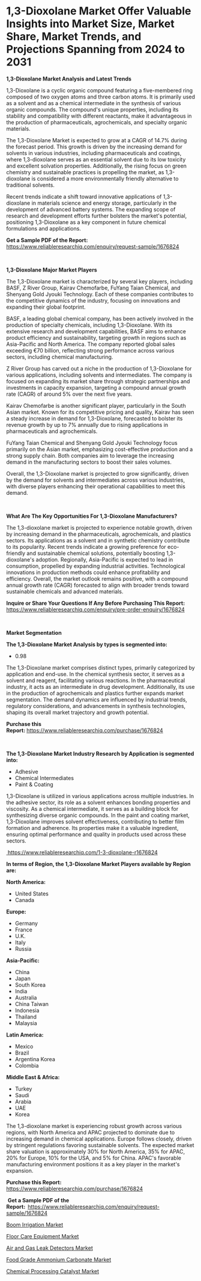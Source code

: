 <p><h1>1,3-Dioxolane Market Offer Valuable Insights into Market Size, Market Share, Market Trends, and Projections Spanning from 2024 to 2031</h1></p><p><strong>1,3-Dioxolane Market Analysis and Latest Trends</strong></p>
<p><p>1,3-Dioxolane is a cyclic organic compound featuring a five-membered ring composed of two oxygen atoms and three carbon atoms. It is primarily used as a solvent and as a chemical intermediate in the synthesis of various organic compounds. The compound's unique properties, including its stability and compatibility with different reactants, make it advantageous in the production of pharmaceuticals, agrochemicals, and specialty organic materials.</p><p>The 1,3-Dioxolane Market is expected to grow at a CAGR of 14.7% during the forecast period. This growth is driven by the increasing demand for solvents in various industries, including pharmaceuticals and coatings, where 1,3-dioxolane serves as an essential solvent due to its low toxicity and excellent solvation properties. Additionally, the rising focus on green chemistry and sustainable practices is propelling the market, as 1,3-dioxolane is considered a more environmentally friendly alternative to traditional solvents.</p><p>Recent trends indicate a shift toward innovative applications of 1,3-dioxolane in materials science and energy storage, particularly in the development of advanced battery systems. The expanding scope of research and development efforts further bolsters the market's potential, positioning 1,3-Dioxolane as a key component in future chemical formulations and applications.</p></p>
<p><strong>Get a Sample PDF of the Report:&nbsp;</strong> <a href="https://www.reliableresearchiq.com/enquiry/request-sample/1676824?utm_campaign=1141&utm_medium=2&utm_source=Github&utm_content=ia&utm_term=29102024&utm_id=13-dioxolane">https://www.reliableresearchiq.com/enquiry/request-sample/1676824</a></p>
<p>&nbsp;</p>
<p><strong>1,3-Dioxolane Major Market Players</strong></p>
<p><p>The 1,3-Dioxolane market is characterized by several key players, including BASF, Z River Group, Kairav Chemofarbe, FuYang Taian Chemical, and Shenyang Gold Jyouki Technology. Each of these companies contributes to the competitive dynamics of the industry, focusing on innovations and expanding their global footprint.</p><p>BASF, a leading global chemical company, has been actively involved in the production of specialty chemicals, including 1,3-Dioxolane. With its extensive research and development capabilities, BASF aims to enhance product efficiency and sustainability, targeting growth in regions such as Asia-Pacific and North America. The company reported global sales exceeding €70 billion, reflecting strong performance across various sectors, including chemical manufacturing.</p><p>Z River Group has carved out a niche in the production of 1,3-Dioxolane for various applications, including solvents and intermediates. The company is focused on expanding its market share through strategic partnerships and investments in capacity expansion, targeting a compound annual growth rate (CAGR) of around 5% over the next five years.</p><p>Kairav Chemofarbe is another significant player, particularly in the South Asian market. Known for its competitive pricing and quality, Kairav has seen a steady increase in demand for 1,3-Dioxolane, forecasted to bolster its revenue growth by up to 7% annually due to rising applications in pharmaceuticals and agrochemicals.</p><p>FuYang Taian Chemical and Shenyang Gold Jyouki Technology focus primarily on the Asian market, emphasizing cost-effective production and a strong supply chain. Both companies aim to leverage the increasing demand in the manufacturing sectors to boost their sales volumes.</p><p>Overall, the 1,3-Dioxolane market is projected to grow significantly, driven by the demand for solvents and intermediates across various industries, with diverse players enhancing their operational capabilities to meet this demand.</p></p>
<p>&nbsp;</p>
<p><strong>What Are The Key Opportunities For 1,3-Dioxolane Manufacturers?</strong></p>
<p><p>The 1,3-dioxolane market is projected to experience notable growth, driven by increasing demand in the pharmaceuticals, agrochemicals, and plastics sectors. Its applications as a solvent and in synthetic chemistry contribute to its popularity. Recent trends indicate a growing preference for eco-friendly and sustainable chemical solutions, potentially boosting 1,3-dioxolane's adoption. Regionally, Asia-Pacific is expected to lead in consumption, propelled by expanding industrial activities. Technological innovations in production methods could enhance profitability and efficiency. Overall, the market outlook remains positive, with a compound annual growth rate (CAGR) forecasted to align with broader trends toward sustainable chemicals and advanced materials.</p></p>
<p><strong>Inquire or Share Your Questions If Any Before Purchasing This Report:</strong> <a href="https://www.reliableresearchiq.com/enquiry/pre-order-enquiry/1676824?utm_campaign=1141&utm_medium=2&utm_source=Github&utm_content=ia&utm_term=29102024&utm_id=13-dioxolane">https://www.reliableresearchiq.com/enquiry/pre-order-enquiry/1676824</a></p>
<p>&nbsp;</p>
<p><strong>Market Segmentation</strong></p>
<p><strong>The 1,3-Dioxolane Market Analysis by types is segmented into:</strong></p>
<p><ul><li>0.98</li></ul></p>
<p><p>The 1,3-Dioxolane market comprises distinct types, primarily categorized by application and end-use. In the chemical synthesis sector, it serves as a solvent and reagent, facilitating various reactions. In the pharmaceutical industry, it acts as an intermediate in drug development. Additionally, its use in the production of agrochemicals and plastics further expands market segmentation. The demand dynamics are influenced by industrial trends, regulatory considerations, and advancements in synthesis technologies, shaping its overall market trajectory and growth potential.</p></p>
<p><strong>Purchase this Report:&nbsp;</strong><a href="https://www.reliableresearchiq.com/purchase/1676824?utm_campaign=1141&utm_medium=2&utm_source=Github&utm_content=ia&utm_term=29102024&utm_id=13-dioxolane">https://www.reliableresearchiq.com/purchase/1676824</a></p>
<p>&nbsp;</p>
<p><strong>The 1,3-Dioxolane Market Industry Research by Application is segmented into:</strong></p>
<p><ul><li>Adhesive</li><li>Chemical Intermediates</li><li>Paint & Coating</li></ul></p>
<p><p>1,3-Dioxolane is utilized in various applications across multiple industries. In the adhesive sector, its role as a solvent enhances bonding properties and viscosity. As a chemical intermediate, it serves as a building block for synthesizing diverse organic compounds. In the paint and coating market, 1,3-Dioxolane improves solvent effectiveness, contributing to better film formation and adherence. Its properties make it a valuable ingredient, ensuring optimal performance and quality in products used across these sectors.</p></p>
<p><a href="https://www.reliableresearchiq.com/1-3-dioxolane-r1676824?utm_campaign=1141&utm_medium=2&utm_source=Github&utm_content=ia&utm_term=29102024&utm_id=13-dioxolane">&nbsp;https://www.reliableresearchiq.com/1-3-dioxolane-r1676824</a></p>
<p><strong>In terms of Region, the 1,3-Dioxolane Market Players available by Region are:</strong></p>
<p>
    <p> <strong> North America: </strong>
        <ul>
            <li>United States</li>
            <li>Canada</li>
        </ul>
        </p> 
    <p> <strong> Europe: </strong>
        <ul>
            <li>Germany</li>
            <li>France</li>
            <li>U.K.</li>
            <li>Italy</li>
            <li>Russia</li>
        </ul>
        </p> 
    <p> <strong> Asia-Pacific: </strong>
        <ul>
            <li>China</li>
            <li>Japan</li>
            <li>South Korea</li>
            <li>India</li>
            <li>Australia</li>
            <li>China Taiwan</li>
            <li>Indonesia</li>
            <li>Thailand</li>
            <li>Malaysia</li>
        </ul>
        </p> 
    <p> <strong> Latin America: </strong>
        <ul>
            <li>Mexico</li>
            <li>Brazil</li>
            <li>Argentina Korea</li>
            <li>Colombia</li>
        </ul>
        </p> 
    <p> <strong> Middle East & Africa: </strong>
        <ul>
            <li>Turkey</li>
            <li>Saudi</li>
            <li>Arabia</li>
            <li>UAE</li>
            <li>Korea</li>
        </ul>
    </p>
    </p>
<p><p>The 1,3-di​oxolane market is experiencing robust growth across various regions, with North America and APAC projected to dominate due to increasing demand in chemical applications. Europe follows closely, driven by stringent regulations favoring sustainable solvents. The expected market share valuation is approximately 30% for North America, 35% for APAC, 20% for Europe, 10% for the USA, and 5% for China. APAC's favorable manufacturing environment positions it as a key player in the market's expansion.</p></p>
<p><strong>Purchase this Report: </strong><a href="https://www.reliableresearchiq.com/purchase/1676824?utm_campaign=1141&utm_medium=2&utm_source=Github&utm_content=ia&utm_term=29102024&utm_id=13-dioxolane">https://www.reliableresearchiq.com/purchase/1676824</a></p>
<p>&nbsp;<strong>Get a Sample PDF of the Report:&nbsp;&nbsp;</strong><a href="https://www.reliableresearchiq.com/enquiry/request-sample/1676824?utm_campaign=1141&utm_medium=2&utm_source=Github&utm_content=ia&utm_term=29102024&utm_id=13-dioxolane">https://www.reliableresearchiq.com/enquiry/request-sample/1676824</a></p>
<p><strong></strong></p>
<p><p><a href="https://www.linkedin.com/pulse/boom-irrigation-market-research-report-exploring-size-revenue-fahef?utm_campaign=1141&utm_medium=2&utm_source=Github&utm_content=ia&utm_term=29102024&utm_id=13-dioxolane">Boom Irrigation Market</a></p><p><a href="https://www.linkedin.com/pulse/strategic-market-insights-global-floor-care-equipment-neraf?utm_campaign=1141&utm_medium=2&utm_source=Github&utm_content=ia&utm_term=29102024&utm_id=13-dioxolane">Floor Care Equipment Market</a></p><p><a href="https://issuu.com/reportprime-2/docs/air-and-gas-leak-detectors-market-s_593364e258eaef?utm_campaign=1141&utm_medium=2&utm_source=Github&utm_content=ia&utm_term=29102024&utm_id=13-dioxolane">Air and Gas Leak Detectors Market</a></p><p><a href="https://github.com/anitrabixvburgie/Market-Research-Report-List-1/blob/main/food-grade-ammonium-carbonate-market.md?utm_campaign=1141&utm_medium=2&utm_source=Github&utm_content=ia&utm_term=29102024&utm_id=13-dioxolane">Food Grade Ammonium Carbonate Market</a></p><p><a href="https://github.com/lmorisekv5e/Market-Research-Report-List-1/blob/main/chemical-processing-catalyst-market.md?utm_campaign=1141&utm_medium=2&utm_source=Github&utm_content=ia&utm_term=29102024&utm_id=13-dioxolane">Chemical Processing Catalyst Market</a></p></p>